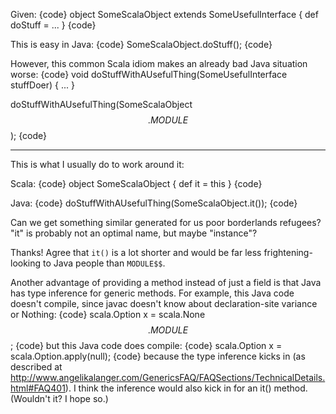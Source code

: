 Given:
{code}
object SomeScalaObject extends SomeUsefulInterface {
  def doStuff = ...
}
{code}

This is easy in Java:
{code}
SomeScalaObject.doStuff();
{code}

However, this common Scala idiom makes an already bad Java situation worse:
{code}
void doStuffWithAUsefulThing(SomeUsefulInterface stuffDoer) {
  ...
}

doStuffWithAUsefulThing(SomeScalaObject$$.MODULE$$);
{code}

----

This is what I usually do to work around it:

Scala:
{code}
object SomeScalaObject {
  def it = this
}
{code}

Java:
{code}
  doStuffWithAUsefulThing(SomeScalaObject.it());
{code}

Can we get something similar generated for us poor borderlands refugees?  "it" is probably not an optimal name, but maybe "instance"?

Thanks!
Agree that `it()` is a lot shorter and would be far less frightening-looking to Java people than `MODULE$$`.

Another advantage of providing a method instead of just a field is that Java has type inference for generic methods. For example, this Java code doesn't compile, since javac doesn't know about declaration-site variance or Nothing:
{code}
scala.Option<String> x = scala.None$$.MODULE$$;
{code}
but this Java code does compile:
{code}
scala.Option<String> x = scala.Option.apply(null);
{code}
because the type inference kicks in (as described at http://www.angelikalanger.com/GenericsFAQ/FAQSections/TechnicalDetails.html#FAQ401). I think the inference would also kick in for an it() method. (Wouldn't it? I hope so.)

